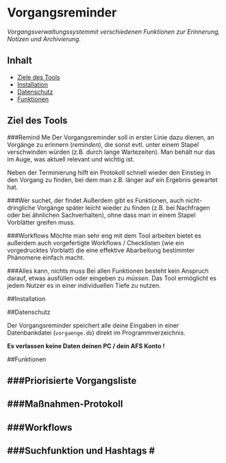 # Vorgangsreminder
*Vorgangsverwaltungssystemmit verschiedenen Funktionen zur Erinnerung, Notizen und Archivierung.*


## Inhalt

- [Ziele des Tools](#Ziele)
- [Installation](#Installation)
- [Datenschutz](#Datenschutz)
- [Funktionen](#Funktionen)


<a name="Ziele"></a>
## Ziel des Tools

###Remind Me
Der Vorgangsreminder soll in erster Linie dazu dienen, an Vorgänge zu erinnern (*reminden*), die sonst evtl. unter einem Stapel verschwinden würden (z.B. durch lange Wartezeiten). Man behält nur das im Auge, was aktuell relevant und wichtig ist.

Neben der Terminierung hilft ein Protokoll schnell wieder den Einstieg in den Vorgang zu finden, bei dem man z.B. länger auf ein Ergebnis gewartet hat.


###Wer suchet, der findet
Außerdem gibt es Funktionen, auch nicht-dringliche Vorgänge später leicht wieder zu finden (z.B. bei Nachfragen oder bei ähnlichen Sachverhalten), ohne dass man in einem Stapel Vorblätter greifen muss.


###Workflows
Möchte man sehr eng mit dem Tool arbeiten bietet es außerdem auch vorgefertigte Workflows / Checklisten (wie ein vorgedrucktes Vorblatt) die eine effektive Abarbeitung bestimmter Phänomene einfach macht.


###Alles kann, nichts muss
Bei allen Funktionen besteht kein Anspruch darauf, etwas ausfüllen oder eingeben zu *müssen*. Das Tool ermöglicht es jedem Nutzer es in einer individuellen Tiefe zu nutzen.


<a name="Installation"></a>
##Installation


<a name="Datenschutz"></a>
##Datenschutz

Der Vorgangsreminder speichert alle deine Eingaben in einer Datenbankdatei (`vorgaenge.db`) direkt im Programmverzeichnis.

**Es verlassen keine Daten deinen PC / dein AFS Konto !**


<a name="Funktionen"></a>
##Funktionen

###Priorisierte Vorgangsliste
-

###Maßnahmen-Protokoll
-

###Workflows
-

###Suchfunktion und Hashtags &#35;
-
